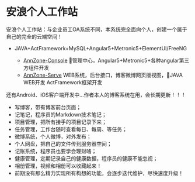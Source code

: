 # 安浪个人工作站
安浪个人工作站：与企业员工OA系统不同，本系统完全面向个人，创建一个属于自己的完全的云端空间！

- JAVA+ActFramework+MySQL+Angular5+Metronic5+ElementUI/FreeNG

    - [AnnZone-Console](./AnnZone-Console) 管理中心，Angular5+Metronic5+各种angular第三方组件开发
    - [AnnZone-Serve](./AnnZone-Serve) WEB系统，后台接口，博客微博网页版视图，JAVA WEB开发 ActFramework框架开发

还有Android、iOS客户端开发中...作者本人的博客系统在用，会长期更新！！！

* 写博客，带有博客前台页面；
* 记笔记，程序员的Markdown技术笔记；
* 项目管理，把所有接手的项目记录下来；
* 任务管理，工作台随时查看每日、每周、等任务；
* 微博系统，个人微博，对外发布；
* 个人网盘，把自己的文件传到服务器空间；
* 记账系统，程序员也要学会理财咯；
* 健康管理，定期记录自己的健康数据，程序员的健康不能忽视；
* 相册管理，视频和相册可以收藏起来！
* 前期没有那么精力实现所有构想的功能，会逐步迭代维护，尽快速度升级！
